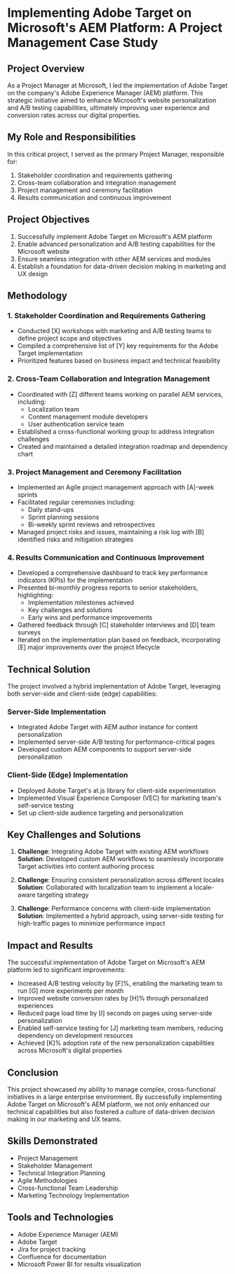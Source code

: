 # Implementing Adobe Target on Microsoft's AEM Platform: A Project Management Case Study

## Project Overview

As a Project Manager at Microsoft, I led the implementation of Adobe Target on the company's Adobe Experience Manager (AEM) platform. This strategic initiative aimed to enhance Microsoft's website personalization and A/B testing capabilities, ultimately improving user experience and conversion rates across our digital properties.

## My Role and Responsibilities

In this critical project, I served as the primary Project Manager, responsible for:

1. Stakeholder coordination and requirements gathering
2. Cross-team collaboration and integration management
3. Project management and ceremony facilitation
4. Results communication and continuous improvement

## Project Objectives

1. Successfully implement Adobe Target on Microsoft's AEM platform
2. Enable advanced personalization and A/B testing capabilities for the Microsoft website
3. Ensure seamless integration with other AEM services and modules
4. Establish a foundation for data-driven decision making in marketing and UX design

## Methodology

### 1. Stakeholder Coordination and Requirements Gathering

- Conducted [X] workshops with marketing and A/B testing teams to define project scope and objectives
- Compiled a comprehensive list of [Y] key requirements for the Adobe Target implementation
- Prioritized features based on business impact and technical feasibility

### 2. Cross-Team Collaboration and Integration Management

- Coordinated with [Z] different teams working on parallel AEM services, including:
  - Localization team
  - Content management module developers
  - User authentication service team
- Established a cross-functional working group to address integration challenges
- Created and maintained a detailed integration roadmap and dependency chart

### 3. Project Management and Ceremony Facilitation

- Implemented an Agile project management approach with [A]-week sprints
- Facilitated regular ceremonies including:
  - Daily stand-ups
  - Sprint planning sessions
  - Bi-weekly sprint reviews and retrospectives
- Managed project risks and issues, maintaining a risk log with [B] identified risks and mitigation strategies

### 4. Results Communication and Continuous Improvement

- Developed a comprehensive dashboard to track key performance indicators (KPIs) for the implementation
- Presented bi-monthly progress reports to senior stakeholders, highlighting:
  - Implementation milestones achieved
  - Key challenges and solutions
  - Early wins and performance improvements
- Gathered feedback through [C] stakeholder interviews and [D] team surveys
- Iterated on the implementation plan based on feedback, incorporating [E] major improvements over the project lifecycle

## Technical Solution

The project involved a hybrid implementation of Adobe Target, leveraging both server-side and client-side (edge) capabilities:

### Server-Side Implementation
- Integrated Adobe Target with AEM author instance for content personalization
- Implemented server-side A/B testing for performance-critical pages
- Developed custom AEM components to support server-side personalization

### Client-Side (Edge) Implementation
- Deployed Adobe Target's at.js library for client-side experimentation
- Implemented Visual Experience Composer (VEC) for marketing team's self-service testing
- Set up client-side audience targeting and personalization

## Key Challenges and Solutions

1. **Challenge**: Integrating Adobe Target with existing AEM workflows
   **Solution**: Developed custom AEM workflows to seamlessly incorporate Target activities into content authoring process

2. **Challenge**: Ensuring consistent personalization across different locales
   **Solution**: Collaborated with localization team to implement a locale-aware targeting strategy

3. **Challenge**: Performance concerns with client-side implementation
   **Solution**: Implemented a hybrid approach, using server-side testing for high-traffic pages to minimize performance impact

## Impact and Results

The successful implementation of Adobe Target on Microsoft's AEM platform led to significant improvements:

- Increased A/B testing velocity by [F]%, enabling the marketing team to run [G] more experiments per month
- Improved website conversion rates by [H]% through personalized experiences
- Reduced page load time by [I] seconds on pages using server-side personalization
- Enabled self-service testing for [J] marketing team members, reducing dependency on development resources
- Achieved [K]% adoption rate of the new personalization capabilities across Microsoft's digital properties

## Conclusion

This project showcased my ability to manage complex, cross-functional initiatives in a large enterprise environment. By successfully implementing Adobe Target on Microsoft's AEM platform, we not only enhanced our technical capabilities but also fostered a culture of data-driven decision making in our marketing and UX teams.

## Skills Demonstrated

- Project Management
- Stakeholder Management
- Technical Integration Planning
- Agile Methodologies
- Cross-functional Team Leadership
- Marketing Technology Implementation

## Tools and Technologies

- Adobe Experience Manager (AEM)
- Adobe Target
- Jira for project tracking
- Confluence for documentation
- Microsoft Power BI for results visualization

